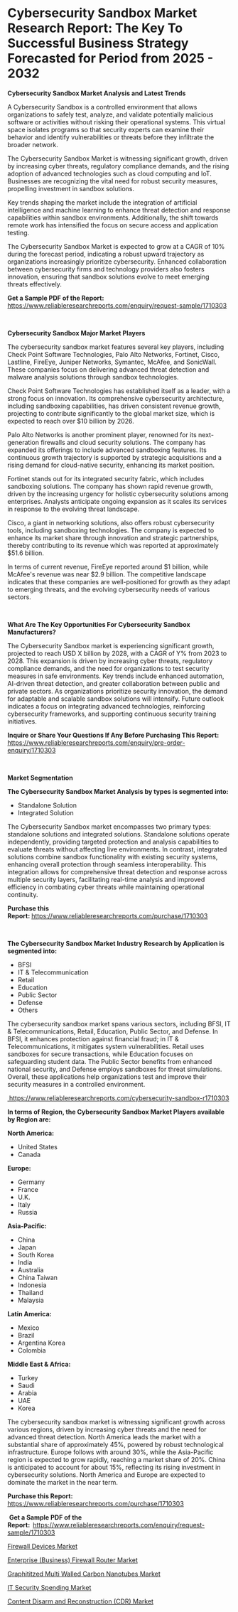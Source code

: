 <p><h1>Cybersecurity Sandbox Market Research Report: The Key To Successful Business Strategy Forecasted for Period from 2025 - 2032</h1></p><p><strong>Cybersecurity Sandbox Market Analysis and Latest Trends</strong></p>
<p><p>A Cybersecurity Sandbox is a controlled environment that allows organizations to safely test, analyze, and validate potentially malicious software or activities without risking their operational systems. This virtual space isolates programs so that security experts can examine their behavior and identify vulnerabilities or threats before they infiltrate the broader network.</p><p>The Cybersecurity Sandbox Market is witnessing significant growth, driven by increasing cyber threats, regulatory compliance demands, and the rising adoption of advanced technologies such as cloud computing and IoT. Businesses are recognizing the vital need for robust security measures, propelling investment in sandbox solutions. </p><p>Key trends shaping the market include the integration of artificial intelligence and machine learning to enhance threat detection and response capabilities within sandbox environments. Additionally, the shift towards remote work has intensified the focus on secure access and application testing. </p><p>The Cybersecurity Sandbox Market is expected to grow at a CAGR of 10% during the forecast period, indicating a robust upward trajectory as organizations increasingly prioritize cybersecurity. Enhanced collaboration between cybersecurity firms and technology providers also fosters innovation, ensuring that sandbox solutions evolve to meet emerging threats effectively.</p></p>
<p><strong>Get a Sample PDF of the Report:&nbsp;</strong> <a href="https://www.reliableresearchreports.com/enquiry/request-sample/1710303?utm_campaign=32&utm_medium=2&utm_source=Github&utm_content=ia&utm_term=10012025&utm_id=cybersecurity-sandbox">https://www.reliableresearchreports.com/enquiry/request-sample/1710303</a></p>
<p>&nbsp;</p>
<p><strong>Cybersecurity Sandbox Major Market Players</strong></p>
<p><p>The cybersecurity sandbox market features several key players, including Check Point Software Technologies, Palo Alto Networks, Fortinet, Cisco, Lastline, FireEye, Juniper Networks, Symantec, McAfee, and SonicWall. These companies focus on delivering advanced threat detection and malware analysis solutions through sandbox technologies.</p><p>Check Point Software Technologies has established itself as a leader, with a strong focus on innovation. Its comprehensive cybersecurity architecture, including sandboxing capabilities, has driven consistent revenue growth, projecting to contribute significantly to the global market size, which is expected to reach over $10 billion by 2026.</p><p>Palo Alto Networks is another prominent player, renowned for its next-generation firewalls and cloud security solutions. The company has expanded its offerings to include advanced sandboxing features. Its continuous growth trajectory is supported by strategic acquisitions and a rising demand for cloud-native security, enhancing its market position.</p><p>Fortinet stands out for its integrated security fabric, which includes sandboxing solutions. The company has shown rapid revenue growth, driven by the increasing urgency for holistic cybersecurity solutions among enterprises. Analysts anticipate ongoing expansion as it scales its services in response to the evolving threat landscape.</p><p>Cisco, a giant in networking solutions, also offers robust cybersecurity tools, including sandboxing technologies. The company is expected to enhance its market share through innovation and strategic partnerships, thereby contributing to its revenue which was reported at approximately $51.6 billion.</p><p>In terms of current revenue, FireEye reported around $1 billion, while McAfee's revenue was near $2.9 billion. The competitive landscape indicates that these companies are well-positioned for growth as they adapt to emerging threats, and the evolving cybersecurity needs of various sectors.</p></p>
<p>&nbsp;</p>
<p><strong>What Are The Key Opportunities For Cybersecurity Sandbox Manufacturers?</strong></p>
<p><p>The Cybersecurity Sandbox market is experiencing significant growth, projected to reach USD X billion by 2028, with a CAGR of Y% from 2023 to 2028. This expansion is driven by increasing cyber threats, regulatory compliance demands, and the need for organizations to test security measures in safe environments. Key trends include enhanced automation, AI-driven threat detection, and greater collaboration between public and private sectors. As organizations prioritize security innovation, the demand for adaptable and scalable sandbox solutions will intensify. Future outlook indicates a focus on integrating advanced technologies, reinforcing cybersecurity frameworks, and supporting continuous security training initiatives.</p></p>
<p><strong>Inquire or Share Your Questions If Any Before Purchasing This Report:</strong> <a href="https://www.reliableresearchreports.com/enquiry/pre-order-enquiry/1710303?utm_campaign=32&utm_medium=2&utm_source=Github&utm_content=ia&utm_term=10012025&utm_id=cybersecurity-sandbox">https://www.reliableresearchreports.com/enquiry/pre-order-enquiry/1710303</a></p>
<p>&nbsp;</p>
<p><strong>Market Segmentation</strong></p>
<p><strong>The Cybersecurity Sandbox Market Analysis by types is segmented into:</strong></p>
<p><ul><li>Standalone Solution</li><li>Integrated Solution</li></ul></p>
<p><p>The Cybersecurity Sandbox market encompasses two primary types: standalone solutions and integrated solutions. Standalone solutions operate independently, providing targeted protection and analysis capabilities to evaluate threats without affecting live environments. In contrast, integrated solutions combine sandbox functionality with existing security systems, enhancing overall protection through seamless interoperability. This integration allows for comprehensive threat detection and response across multiple security layers, facilitating real-time analysis and improved efficiency in combating cyber threats while maintaining operational continuity.</p></p>
<p><strong>Purchase this Report:&nbsp;</strong><a href="https://www.reliableresearchreports.com/purchase/1710303?utm_campaign=32&utm_medium=2&utm_source=Github&utm_content=ia&utm_term=10012025&utm_id=cybersecurity-sandbox">https://www.reliableresearchreports.com/purchase/1710303</a></p>
<p>&nbsp;</p>
<p><strong>The Cybersecurity Sandbox Market Industry Research by Application is segmented into:</strong></p>
<p><ul><li>BFSI</li><li>IT & Telecommunication</li><li>Retail</li><li>Education</li><li>Public Sector</li><li>Defense</li><li>Others</li></ul></p>
<p><p>The cybersecurity sandbox market spans various sectors, including BFSI, IT & Telecommunications, Retail, Education, Public Sector, and Defense. In BFSI, it enhances protection against financial fraud; in IT & Telecommunications, it mitigates system vulnerabilities. Retail uses sandboxes for secure transactions, while Education focuses on safeguarding student data. The Public Sector benefits from enhanced national security, and Defense employs sandboxes for threat simulations. Overall, these applications help organizations test and improve their security measures in a controlled environment.</p></p>
<p><a href="https://www.reliableresearchreports.com/cybersecurity-sandbox-r1710303?utm_campaign=32&utm_medium=2&utm_source=Github&utm_content=ia&utm_term=10012025&utm_id=cybersecurity-sandbox">&nbsp;https://www.reliableresearchreports.com/cybersecurity-sandbox-r1710303</a></p>
<p><strong>In terms of Region, the Cybersecurity Sandbox Market Players available by Region are:</strong></p>
<p>
    <p> <strong> North America: </strong>
        <ul>
            <li>United States</li>
            <li>Canada</li>
        </ul>
        </p> 
    <p> <strong> Europe: </strong>
        <ul>
            <li>Germany</li>
            <li>France</li>
            <li>U.K.</li>
            <li>Italy</li>
            <li>Russia</li>
        </ul>
        </p> 
    <p> <strong> Asia-Pacific: </strong>
        <ul>
            <li>China</li>
            <li>Japan</li>
            <li>South Korea</li>
            <li>India</li>
            <li>Australia</li>
            <li>China Taiwan</li>
            <li>Indonesia</li>
            <li>Thailand</li>
            <li>Malaysia</li>
        </ul>
        </p> 
    <p> <strong> Latin America: </strong>
        <ul>
            <li>Mexico</li>
            <li>Brazil</li>
            <li>Argentina Korea</li>
            <li>Colombia</li>
        </ul>
        </p> 
    <p> <strong> Middle East & Africa: </strong>
        <ul>
            <li>Turkey</li>
            <li>Saudi</li>
            <li>Arabia</li>
            <li>UAE</li>
            <li>Korea</li>
        </ul>
    </p>
    </p>
<p><p>The cybersecurity sandbox market is witnessing significant growth across various regions, driven by increasing cyber threats and the need for advanced threat detection. North America leads the market with a substantial share of approximately 45%, powered by robust technological infrastructure. Europe follows with around 30%, while the Asia-Pacific region is expected to grow rapidly, reaching a market share of 20%. China is anticipated to account for about 15%, reflecting its rising investment in cybersecurity solutions. North America and Europe are expected to dominate the market in the near term.</p></p>
<p><strong>Purchase this Report: </strong><a href="https://www.reliableresearchreports.com/purchase/1710303?utm_campaign=32&utm_medium=2&utm_source=Github&utm_content=ia&utm_term=10012025&utm_id=cybersecurity-sandbox">https://www.reliableresearchreports.com/purchase/1710303</a></p>
<p>&nbsp;<strong>Get a Sample PDF of the Report:&nbsp;&nbsp;</strong><a href="https://www.reliableresearchreports.com/enquiry/request-sample/1710303?utm_campaign=32&utm_medium=2&utm_source=Github&utm_content=ia&utm_term=10012025&utm_id=cybersecurity-sandbox">https://www.reliableresearchreports.com/enquiry/request-sample/1710303</a></p>
<p><strong></strong></p>
<p><p><a href="https://github.com/JakirUddin651/Market-Research-Report-List-1/blob/main/firewall-devices-market.md?utm_campaign=32&utm_medium=2&utm_source=Github&utm_content=ia&utm_term=10012025&utm_id=cybersecurity-sandbox">Firewall Devices Market</a></p><p><a href="https://github.com/bensemilia864/Market-Research-Report-List-1/blob/main/enterprise-business-firewall-router-market.md?utm_campaign=32&utm_medium=2&utm_source=Github&utm_content=ia&utm_term=10012025&utm_id=cybersecurity-sandbox">Enterprise (Business) Firewall Router Market</a></p><p><a href="https://github.com/irfadac/Market-Research-Report-List-5/blob/main/graphititzed-multi-walled-carbon-nanotubes-market.md?utm_campaign=32&utm_medium=2&utm_source=Github&utm_content=ia&utm_term=10012025&utm_id=cybersecurity-sandbox">Graphititzed Multi Walled Carbon Nanotubes Market</a></p><p><a href="https://github.com/justalichtenberger/Market-Research-Report-List-1/blob/main/it-security-spending-market.md?utm_campaign=32&utm_medium=2&utm_source=Github&utm_content=ia&utm_term=10012025&utm_id=cybersecurity-sandbox">IT Security Spending Market</a></p><p><a href="https://github.com/gerdabatiskzv9/Market-Research-Report-List-1/blob/main/content-disarm-and-reconstruction-cdr-market.md?utm_campaign=32&utm_medium=2&utm_source=Github&utm_content=ia&utm_term=10012025&utm_id=cybersecurity-sandbox">Content Disarm and Reconstruction (CDR) Market</a></p></p>